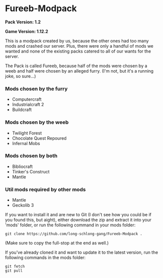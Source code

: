 # Fureeb-Modpack

 **Pack Version: 1.2**
 
 **Game Version: 1.12.2**

This is a modpack created by us, because the other ones
had too many mods and crashed our server. Plus, there
were only a handful of mods we wanted and none of the
existing packs catered to all of our wants for the server.

The Pack is called Fureeb, because half of the mods were
chosen by a weeb and half were chosen by an alleged furry.
(I'm not, but it's a running joke, so sure...)

### Mods chosen by the furry
 - Computercraft
 - Industrialcraft 2
 - Buildcraft

### Mods chosen by the weeb
 - Twilight Forest
 - Chocolate Quest Repoured
 - Infernal Mobs

### Mods chosen by both
 - Bibliocraft
 - Tinker's Construct
 - Mantle

### Util mods required by other mods
 - Mantle
 - Geckolib 3

If you want to install it and are new to Git (I don't see how you could be if you found this, but aight),
either download the zip and extract it into your 'mods' folder, or run the following command in your mods folder:
```
git clone https://github.com/long-schlong-gang/Fureeb-Modpack .
```
(Make sure to copy the full-stop at the end as well.)

If you've already cloned it and want to update it to the latest version, run the following commands in the mods folder:
```
git fetch
git pull
```
